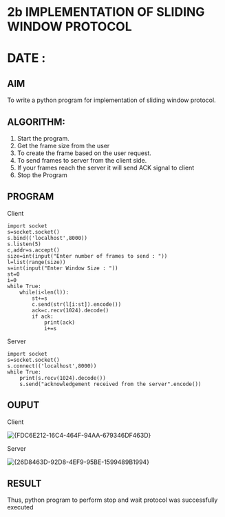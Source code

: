 # 2b IMPLEMENTATION OF SLIDING WINDOW PROTOCOL
# DATE :
## AIM

To write a python program for implementation of sliding window protocol.

## ALGORITHM:

1. Start the program.
2. Get the frame size from the user
3. To create the frame based on the user request.
4. To send frames to server from the client side.
5. If your frames reach the server it will send ACK signal to client
6. Stop the Program
   
## PROGRAM

Client
```
import socket
s=socket.socket()
s.bind(('localhost',8000))
s.listen(5)
c,addr=s.accept()
size=int(input("Enter number of frames to send : "))
l=list(range(size))
s=int(input("Enter Window Size : "))
st=0
i=0
while True:
    while(i<len(l)):
        st+=s
        c.send(str(l[i:st]).encode())
        ack=c.recv(1024).decode()
        if ack:
            print(ack)
            i+=s
```
Server

```
import socket
s=socket.socket()
s.connect(('localhost',8000))
while True:
    print(s.recv(1024).decode())
    s.send("acknowledgement received from the server".encode())

```

## OUPUT

Client

![{FDC6E212-16C4-464F-94AA-679346DF463D}](https://github.com/user-attachments/assets/4d4ef297-0cdd-4004-8048-4b9ece8f4ddf)


Server 

![{26D8463D-92D8-4EF9-95BE-1599489B1994}](https://github.com/user-attachments/assets/7d2cf2e3-226a-400a-b126-04950f4faa98)

## RESULT
Thus, python program to perform stop and wait protocol was successfully executed
